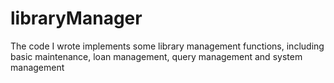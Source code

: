 # libraryManager
The code I wrote implements some library management functions, including basic maintenance, loan management, query management and system management

